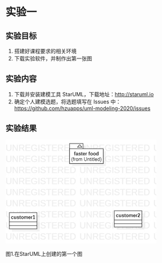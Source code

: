 # 实验一

## 实验目标
1. 搭建好课程要求的相关环境
2. 下载实验软件，并制作出第一张图

## 实验内容
1. 下载并安装建模工具 StarUML，下载地址：http://staruml.io
2. 确定个人建模选题，将选题填写在 Issues 中：https://github.com/hzuapps/uml-modeling-2020/issues

## 实验结果

![第一个UML图](./lab1_food.jpg)

图1.在StarUML上创建的第一个图
